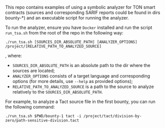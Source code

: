 This repo contains examples of using a symbolic analyzer for TON smart contracts (sources and corresponding SARIF reports could be found in dirs bounty-*) and an executable script for running the analyzer.

To run the analyzer, ensure you have `Docker` installed and run the script `run_tsa.sh` from the root of the repo in the following way:

```
./run_tsa.sh [SOURCES_DIR_ABSOLUTE_PATH] [ANALYZER_OPTIONS] /project/[RELATIVE_PATH_TO_ANALYZED_SOURCE]
```
, where:

- `SOURCES_DIR_ABSOLUTE_PATH` is an absolute path to the dir where the sources are located;
- `ANALYZER_OPTIONS` consists of a target language and corresponding options (for more details, use `--help` as provided options);
- `RELATIVE_PATH_TO_ANALYZED_SOURCE` is a path to the source to analyze relatively to the `SOURCES_DIR_ABSOLUTE_PATH`.

For example, to analyze a Tact source file in the first bounty, you can run the following command:

```
./run_tsa.sh $PWD/bounty-1 tact -i /project/tact/division-by-zero/path-sensitive-division.tact
```
